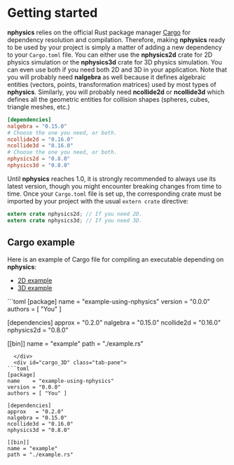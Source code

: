 # Getting started
**nphysics** relies on the official Rust package manager
[Cargo](http://crates.io) for dependency resolution and compilation. Therefore,
making **nphysics** ready to be used by your project is simply a matter of
adding a new dependency to your `Cargo.toml` file. You can either use the **nphysics2d**
crate for 2D physics simulation or the **nphysics3d** crate for 3D physics simulation. You can even use both
if you need both 2D and 3D in your application. Note that you will probably
need **nalgebra** as well because it defines algebraic entities
(vectors, points, transformation matrices) used by most types of **nphysics**. Similarly,
you will probably need **ncollide2d** or **ncollide3d** which defines all the geometric
entities for collision shapes (spheres, cubes, triangle meshes, etc.)

```toml
[dependencies]
nalgebra = "0.15.0"
# Choose the one you need, or both.
ncollide2d = "0.16.0"
ncollide3d = "0.16.0"
# Choose the one you need, or both.
nphysics2d = "0.8.0"
nphysics3d = "0.8.0"
```

Until **nphysics** reaches 1.0, it is strongly recommended to always use its
latest version, though you might encounter breaking changes from time to time.
Once your `Cargo.toml` file is set up, the corresponding crate must be imported
by your project with the usual `extern crate` directive:
```rust
extern crate nphysics2d; // If you need 2D.
extern crate nphysics3d; // If you need 3D.
```

## Cargo example
Here is an example of Cargo file for compiling an executable depending on **nphysics**:

<ul class="nav nav-tabs">
  <li class="active"><a id="tab_nav_link" data-toggle="tab" href="#cargo_2D">2D example</a></li>
  <li><a id="tab_nav_link" data-toggle="tab" href="#cargo_3D">3D example</a></li>
</ul>

<div class="tab-content" markdown="1">
  <div id="cargo_2D" class="tab-pane in active">
```toml
[package]
name    = "example-using-nphysics"
version = "0.0.0"
authors = [ "You" ]

[dependencies]
approx   = "0.2.0"
nalgebra = "0.15.0"
ncollide2d = "0.16.0"
nphysics2d = "0.8.0"

[[bin]]
name = "example"
path = "./example.rs"
```
  </div>
  <div id="cargo_3D" class="tab-pane">
```toml
[package]
name    = "example-using-nphysics"
version = "0.0.0"
authors = [ "You" ]

[dependencies]
approx   = "0.2.0"
nalgebra = "0.15.0"
ncollide3d = "0.16.0"
nphysics3d = "0.8.0"

[[bin]]
name = "example"
path = "./example.rs"
```
  </div>
</div>